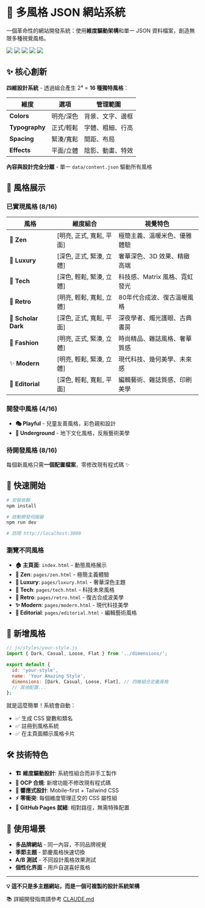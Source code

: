 # 🎨 多風格 JSON 網站系統

一個革命性的網站開發系統：使用**維度驅動架構**和單一 JSON 資料檔案，創造無限多種視覺風格。

![](https://img.shields.io/badge/風格-8%2F16-blue) ![](https://img.shields.io/badge/開發中-4%2F16-yellow) ![](https://img.shields.io/badge/架構-維度驅動-green) ![](https://img.shields.io/badge/原則-OCP-orange) ![](https://img.shields.io/badge/設計品質-Awwwards級-gold)

## ✨ 核心創新

**四維設計系統** - 透過組合產生 2⁴ = **16 種獨特風格**：

| 維度 | 選項 | 管理範圍 |
|------|------|----------|
| **Colors** | 明亮/深色 | 背景、文字、邊框 |
| **Typography** | 正式/輕鬆 | 字體、粗細、行高 |
| **Spacing** | 緊湊/寬鬆 | 間距、布局 |
| **Effects** | 平面/立體 | 陰影、動畫、特效 |

**內容與設計完全分離** - 單一 `data/content.json` 驅動所有風格

## 🎨 風格展示

### 已實現風格 (8/16)

| 風格 | 維度組合 | 視覺特色 |
|------|---------|---------|
| 🧘 **Zen** | [明亮, 正式, 寬鬆, 平面] | 極簡主義、溫暖米色、優雅體驗 |
| 💎 **Luxury** | [深色, 正式, 緊湊, 立體] | 奢華深色、3D 效果、精緻高端 |
| 🤖 **Tech** | [深色, 輕鬆, 緊湊, 立體] | 科技感、Matrix 風格、霓虹發光 |
| 🌈 **Retro** | [明亮, 輕鬆, 寬鬆, 立體] | 80年代合成波、復古溫暖風格 |
| 🌙 **Scholar Dark** | [深色, 正式, 寬鬆, 平面] | 深夜學者、燭光護眼、古典書房 |
| 💄 **Fashion** | [明亮, 正式, 緊湊, 立體] | 時尚精品、雜誌風格、奢華質感 |
| ✨ **Modern** | [明亮, 輕鬆, 緊湊, 立體] | 現代科技、幾何美學、未來感 |
| 📰 **Editorial** | [深色, 輕鬆, 寬鬆, 平面] | 編輯藝術、雜誌質感、印刷美學 |

### 開發中風格 (4/16)
- **🎭 Playful** - 兒童友善風格，彩色親和設計
- **🏢 Underground** - 地下文化風格，反叛藝術美學  

### 待開發風格 (8/16)
每個新風格只需**一個配置檔案**，零修改現有程式碼 ✨

## 🚀 快速開始

```bash
# 安裝依賴
npm install

# 啟動開發伺服器
npm run dev

# 訪問 http://localhost:3000
```

### 瀏覽不同風格
- **🏠 主頁面**: `index.html` - 動態風格展示
- **🧘 Zen**: `pages/zen.html` - 極簡主義體驗
- **💎 Luxury**: `pages/luxury.html` - 奢華深色主題
- **🤖 Tech**: `pages/tech.html` - 科技未來風格  
- **🌈 Retro**: `pages/retro.html` - 復古合成波美學
- **✨ Modern**: `pages/modern.html` - 現代科技美學
- **📰 Editorial**: `pages/editorial.html` - 編輯藝術風格

## 🔧 新增風格

```javascript
// js/styles/your-style.js
import { Dark, Casual, Loose, Flat } from '../dimensions/';

export default {
  id: 'your-style',
  name: 'Your Amazing Style',
  dimensions: [Dark, Casual, Loose, Flat], // 四維組合定義風格
  // 其他配置...
};
```

就是這麼簡單！系統會自動：
- ✅ 生成 CSS 變數和類名
- ✅ 註冊到風格系統
- ✅ 在主頁面顯示風格卡片

## 🛠️ 技術特色

- **🏗️ 維度驅動設計**: 系統性組合而非手工製作
- **🔀 OCP 合規**: 新增功能不修改現有程式碼
- **📱 響應式設計**: Mobile-first + Tailwind CSS
- **⚡ 零衝突**: 每個維度管理正交的 CSS 屬性組
- **🎯 GitHub Pages 就緒**: 相對路徑，無需特殊配置

## 🎯 使用場景

- **多品牌網站** - 同一內容，不同品牌視覺
- **季節主題** - 節慶風格快速切換  
- **A/B 測試** - 不同設計風格效果測試
- **個性化界面** - 用戶自選喜好風格

---

**💡 這不只是多主題網站，而是一個可複製的設計系統架構**

📚 詳細開發指南請參考 [CLAUDE.md](CLAUDE.md)